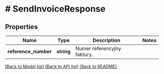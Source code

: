 # # SendInvoiceResponse

## Properties

Name | Type | Description | Notes
------------ | ------------- | ------------- | -------------
**reference_number** | **string** | Numer referencyjny faktury. |

[[Back to Model list]](../../README.md#models) [[Back to API list]](../../README.md#endpoints) [[Back to README]](../../README.md)
